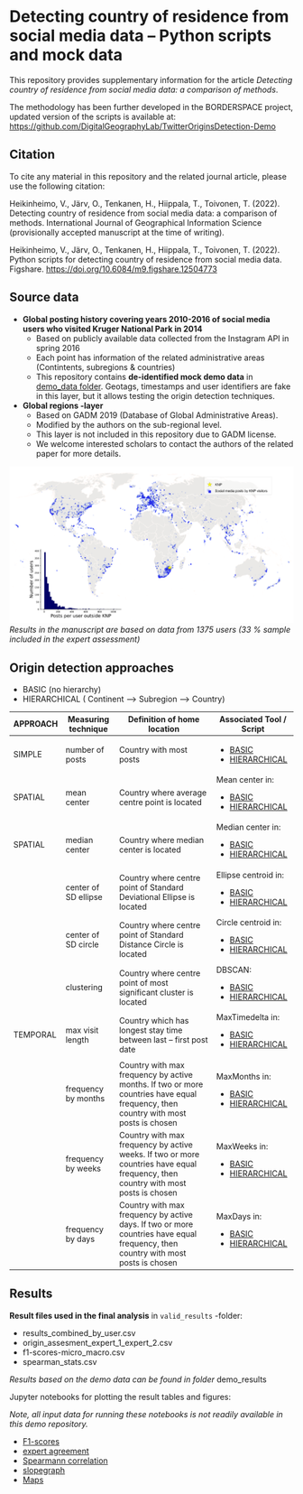 # Detecting country of residence from social media data – Python scripts and mock data

This repository provides supplementary information for the article *Detecting country of residence from social media data: a comparison of methods*.

The methodology has been further developed in the BORDERSPACE project, updated version of the scripts is available at: https://github.com/DigitalGeographyLab/TwitterOriginsDetection-Demo

## Citation

To cite any material in this repository and the related journal article, please use the following citation:

Heikinheimo, V., Järv, O., Tenkanen, H., Hiippala, T., Toivonen, T. (2022). Detecting country of residence from social media data: a comparison of methods.
International Journal of Geographical Information Science (provisionally accepted manuscript at the time of writing). 

Heikinheimo, V., Järv, O., Tenkanen, H., Hiippala, T., Toivonen, T. (2022). Python scripts for detecting country of residence from social media data.
Figshare. https://doi.org/10.6084/m9.figshare.12504773

## Source data

- **Global posting history covering years 2010-2016 of social media users who visited Kruger National Park in 2014**
    - Based on publicly available data collected from the Instagram API in spring 2016
    - Each point has information of the related administrative areas (Contintents, subregions & countries)
    - This repository contains **de-identified mock demo data** in [demo_data folder](./demo_data). Geotags, timestamps and user identifiers are fake in this layer, but it allows testing the origin detection techniques. 
- **Global regions -layer**
    - Based on GADM 2019 (Database of Global Administrative Areas). 
    - Modified by the authors on the sub-regional level. 
    - This layer is not included in this repository due to GADM license. 
    - We welcome interested scholars to contact the authors of the related paper for more details.
    
![Figure 1](demo_fig/SoMeOrigins_Figure1.png)
*Results in the manuscript are based on data from 1375 users (33 % sample included in the expert assessment)*

## Origin detection approaches
- BASIC (no hierarchy)
- HIERARCHICAL ( Continent --> Subregion --> Country)



|   APPROACH        |    Measuring   technique              	|    Definition of home location                                                            |   Associated Tool / Script	|
|-----------------	|---------------------------------------	|------------------------------------------------------------------------------------------	|------------------------------	|
| SIMPLE           	|    number of posts                        |    Country with most posts                                                                |  <ul><li>[BASIC](codes/maxposts_basic.py)</li><li>[HIERARCHICAL](codes/maxposts_hierarchical.py)</li></ul>|
| SPATIAL         	|    mean center                    	|    Country where average centre point is located                                                  |  Mean center in: <ul><li>[BASIC](codes/spatial_arcpy/1a_spatial_arcpy_basic.py)</li><li>[HIERARCHICAL](codes/spatial_arcpy/1b_spatial_arcpy_hierarchical.py)</li></ul>		|
| SPATIAL         	|    median center                    	|    Country where median center is located                                                  |  Median center in: <ul><li>[BASIC](codes/spatial_arcpy/1a_spatial_arcpy_basic.py)</li><li>[HIERARCHICAL](codes/spatial_arcpy/1b_spatial_arcpy_hierarchical.py)</li></ul>	|
|                 	|    center of SD ellipse               	|    Country where centre point of Standard Deviational Ellipse is located                  | Ellipse centroid in: <ul><li>[BASIC](codes/spatial_arcpy/1a_spatial_arcpy_basic.py)</li><li>[HIERARCHICAL](codes/spatial_arcpy/1b_spatial_arcpy_hierarchical.py)</li></ul>|
|                 	|    center of SD circle    	|    Country where centre point of Standard Distance Circle is located                      |Circle centroid in: <ul><li>[BASIC](codes/spatial_arcpy/1a_spatial_arcpy_basic.py)</li><li>[HIERARCHICAL](codes/spatial_arcpy/1b_spatial_arcpy_hierarchical.py)</li></ul> |
|                 	|    clustering                          	|    Country where centre point of most significant cluster is located     	                |  DBSCAN: <ul><li>[BASIC](codes/clusters_basic.py)</li><li>[HIERARCHICAL](codes/clusters_hierarchical.py)</li></ul>|
| TEMPORAL        	|    max visit length                   	|    Country which has longest stay time between last – first post date    	                |MaxTimedelta in: <ul><li>[BASIC](codes/temporal_basic.py)</li><li>[HIERARCHICAL](codes/temporal_hierarchical.py)</li></ul>	|
|                 	|    frequency by months                	|    Country with max frequency by active months. If two or more countries have equal frequency, then country with most posts is chosen                   	| MaxMonths in: <ul><li>[BASIC](codes/temporal_basic.py)</li><li>[HIERARCHICAL](codes/temporal_hierarchical.py)</li></ul> 	|
|                 	|    frequency by weeks                 	|    Country with max frequency by active weeks. If two or more countries have equal frequency, then country with most posts is chosen                     	| MaxWeeks in: <ul><li>[BASIC](codes/temporal_basic.py)</li><li>[HIERARCHICAL](codes/temporal_hierarchical.py)</li></ul>  	|
|                 	|    frequency by days                  	|    Country with max frequency by active days. If two or more countries have equal frequency, then country with most posts is chosen                       	| MaxDays in: <ul><li>[BASIC](codes/temporal_basic.py)</li><li>[HIERARCHICAL](codes/temporal_hierarchical.py) </li></ul>  	|


## Results

**Result files used in the final analysis** in `valid_results` -folder:
- results_combined_by_user.csv
- origin_assesment_expert_1_expert_2.csv
- f1-scores-micro_macro.csv
- spearman_stats.csv

*Results based on the demo data can be found in folder* demo_results

Jupyter notebooks for plotting the result tables and figures:

*Note, all input data for running these notebooks is not readily available in this demo repository.*

- [F1-scores](notebooks/F1-scores.ipynb)
- [expert agreement](ia_agreement.ipynb)
- [Spearmann correlation](notebooks/spearman.ipynb)
- [slopegraph](notebooks/plot_graphs.ipynb)
- [Maps](notebooks/plot_maps.ipynb)
